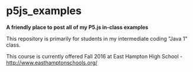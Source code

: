 # p5js_examples
<b>A friendly place to post all of my P5.js in-class examples</b>

This repository is primarily for students in my intermediate coding "Java 1" class.

This course is currently offered Fall 2016 at East Hampton High School - http://www.easthamptonschools.org/

